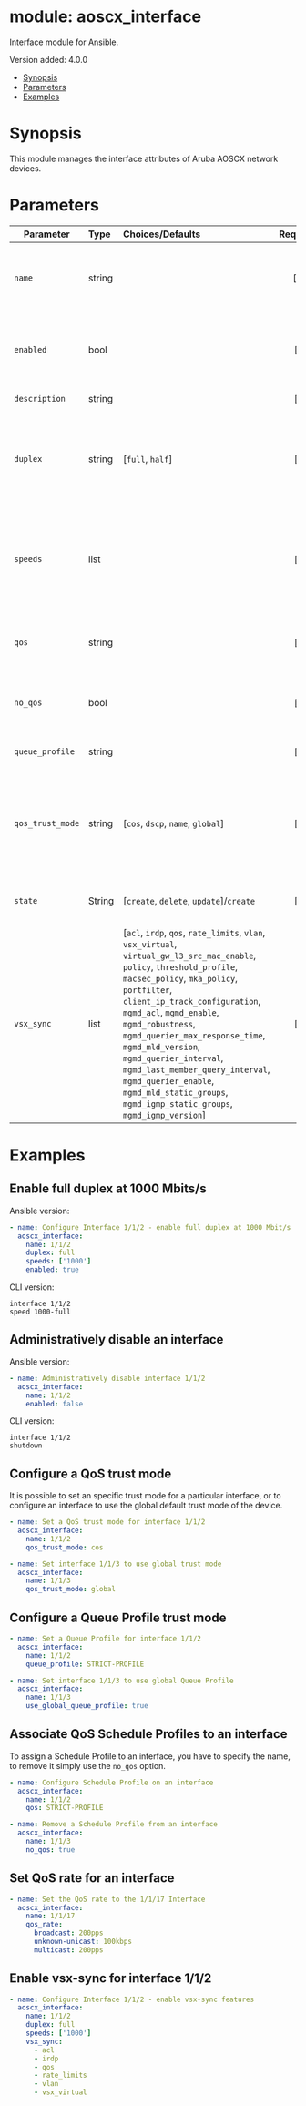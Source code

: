 # module: aoscx_interface

Interface module for Ansible.

Version added: 4.0.0

 - [Synopsis](#Synpsis)
 - [Parameters](#Parameters)
 - [Examples](#Examples)

# Synopsis

This module manages the interface attributes of Aruba AOSCX network devices.

# Parameters

| Parameter        | Type   | Choices/Defaults                        | Required | Comments                                                                                                                   |
|------------------|:-------|:----------------------------------------|:--------:|:---------------------------------------------------------------------------------------------------------------------------|
| `name`           | string |                                         | [x]      | Name of the interface. Should be in the format chassis/slot/port e.g. 1/2/3.                                               |
| `enabled`        | bool   |                                         | [ ]      | Administrative state of the interface. Use true to administratively enable it.                                             |
| `description`    | string |                                         | [ ]      | Description of the interface.                                                                                              |
| `duplex`         | string | [`full`, `half`]                        | [ ]      | Configure the interface for full duplex or half duplex. If this value is specified, `speeds` must also be specified.       |
| `speeds`         | list   |                                         | [ ]      | Configure the speeds of the interface in megabits per second. If this value is specified, `duplex` must also be specified. |
| `qos`            | string |                                         | [ ]      | Name of existing QoS configuration to apply to the interface.                                                              |
| `no_qos`         | bool   |                                         | [ ]      | Flag to remove the existing Qos of the interface. Use True to remove it.                                                   |
| `queue_profile`  | string |                                         | [ ]      | Name of queue profile to apply to interface.                                                                               |
| `qos_trust_mode` | string | [`cos`, `dscp`, `name`, `global`]       | [ ]      | Specifies the interface QoS Trust Mode. 'global' configures the interface to use the global configuration instead.         |
| `state`          | String | [`create`, `delete`, `update`]/`create` | [ ]      | The action to be taken with the current Interface.                                                                         |
| `vsx_sync`       | list   | [`acl`, `irdp`, `qos`, `rate_limits`, `vlan`, `vsx_virtual`, `virtual_gw_l3_src_mac_enable`, `policy`, `threshold_profile`, `macsec_policy`, `mka_policy`, `portfilter`, `client_ip_track_configuration`, `mgmd_acl`, `mgmd_enable`, `mgmd_robustness`, `mgmd_querier_max_response_time`, `mgmd_mld_version`, `mgmd_querier_interval`, `mgmd_last_member_query_interval`, `mgmd_querier_enable`, `mgmd_mld_static_groups`, `mgmd_igmp_static_groups`, `mgmd_igmp_version`] | [ ]      | Controls which attributes should be synchonized between VSX peers.                                                         |


# Examples

## Enable full duplex at 1000 Mbits/s

Ansible version:

```YAML
- name: Configure Interface 1/1/2 - enable full duplex at 1000 Mbit/s
  aoscx_interface:
    name: 1/1/2
    duplex: full
    speeds: ['1000']
    enabled: true
```

CLI version:

```
interface 1/1/2
speed 1000-full
```

## Administratively disable an interface

Ansible version:

```YAML
- name: Administratively disable interface 1/1/2
  aoscx_interface:
    name: 1/1/2
    enabled: false
```

CLI version:

```
interface 1/1/2
shutdown
```

## Configure a QoS trust mode

It is possible to set an specific trust mode for a particular interface, or to
configure an interface to use the global default trust mode of the device.

```YAML
- name: Set a QoS trust mode for interface 1/1/2
  aoscx_interface:
    name: 1/1/2
    qos_trust_mode: cos

- name: Set interface 1/1/3 to use global trust mode
  aoscx_interface:
    name: 1/1/3
    qos_trust_mode: global
```

## Configure a Queue Profile trust mode

```YAML
- name: Set a Queue Profile for interface 1/1/2
  aoscx_interface:
    name: 1/1/2
    queue_profile: STRICT-PROFILE

- name: Set interface 1/1/3 to use global Queue Profile
  aoscx_interface:
    name: 1/1/3
    use_global_queue_profile: true
```

## Associate QoS Schedule Profiles to an interface

To assign a Schedule Profile to an interface, you have to specify the name, to
remove it simply use the `no_qos` option.

```YAML
- name: Configure Schedule Profile on an interface
  aoscx_interface:
    name: 1/1/2
    qos: STRICT-PROFILE

- name: Remove a Schedule Profile from an interface
  aoscx_interface:
    name: 1/1/3
    no_qos: true
```

## Set QoS rate for an interface

```YAML
- name: Set the QoS rate to the 1/1/17 Interface
  aoscx_interface:
    name: 1/1/17
    qos_rate:
      broadcast: 200pps
      unknown-unicast: 100kbps
      multicast: 200pps
```

## Enable vsx-sync for interface 1/1/2

```YAML
- name: Configure Interface 1/1/2 - enable vsx-sync features
  aoscx_interface:
    name: 1/1/2
    duplex: full
    speeds: ['1000']
    vsx_sync:
      - acl
      - irdp
      - qos
      - rate_limits
      - vlan
      - vsx_virtual
```
